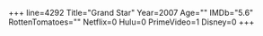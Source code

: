 +++
line=4292
Title="Grand Star"
Year=2007
Age=""
IMDb="5.6"
RottenTomatoes=""
Netflix=0
Hulu=0
PrimeVideo=1
Disney=0
+++

